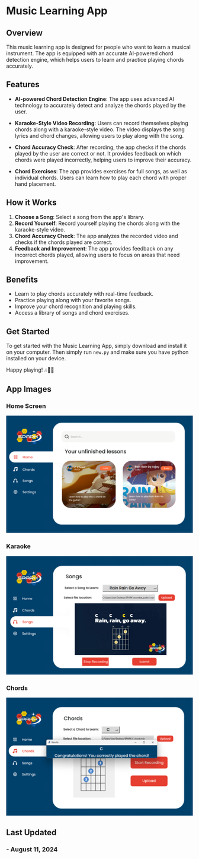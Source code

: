 # Music Learning App

## Overview

This music learning app is designed for people who want to learn a musical instrument. The app is equipped with an accurate AI-powered chord detection engine, which helps users to learn and practice playing chords accurately.

## Features

- **AI-powered Chord Detection Engine**: The app uses advanced AI technology to accurately detect and analyze the chords played by the user.

- **Karaoke-Style Video Recording**: Users can record themselves playing chords along with a karaoke-style video. The video displays the song lyrics and chord changes, allowing users to play along with the song.

- **Chord Accuracy Check**: After recording, the app checks if the chords played by the user are correct or not. It provides feedback on which chords were played incorrectly, helping users to improve their accuracy.

- **Chord Exercises**: The app provides exercises for full songs, as well as individual chords. Users can learn how to play each chord with proper hand placement.

## How it Works

1. **Choose a Song**: Select a song from the app's library.
2. **Record Yourself**: Record yourself playing the chords along with the karaoke-style video.
3. **Chord Accuracy Check**: The app analyzes the recorded video and checks if the chords played are correct.
4. **Feedback and Improvement**: The app provides feedback on any incorrect chords played, allowing users to focus on areas that need improvement.

## Benefits

- Learn to play chords accurately with real-time feedback.
- Practice playing along with your favorite songs.
- Improve your chord recognition and playing skills.
- Access a library of songs and chord exercises.

## Get Started

To get started with the Music Learning App, simply download and install it on your computer. Then simply run `new.py` and make sure you have python installed on your device.

Happy playing! 🎶🎸🎹

## App Images

### Home Screen
![Image Description](https://github.com/Koala3353/SPARK-app/blob/main/showcase/homepage.png?raw=true)


### Karaoke
![Image Description](https://github.com/Koala3353/SPARK-app/blob/main/showcase/karaoke.png?raw=true)


### Chords
![Image Description](https://github.com/Koala3353/SPARK-app/blob/main/showcase/chords.png?raw=true)

## Last Updated
### - August 11, 2024
